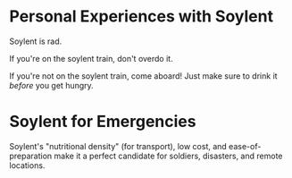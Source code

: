 
# Personal Experiences with Soylent

Soylent is rad.

If you're on the soylent train, don't overdo it.

If you're not on the soylent train, come aboard! Just make sure to drink it _before_ you get hungry.

# Soylent for Emergencies

Soylent's "nutritional density" (for transport), low cost, and ease-of-preparation make it a perfect candidate for soldiers, disasters, and remote locations.
